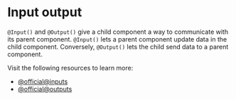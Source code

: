 # Input output

`@Input()` and `@Output()` give a child component a way to communicate with its parent component. `@Input()` lets a parent component update data in the child component. Conversely, `@Output()` lets the child send data to a parent component.

Visit the following resources to learn more:

- [@official@inputs](https://angular.dev/guide/components/inputs)
- [@official@outputs](https://angular.dev/guide/components/outputs)
